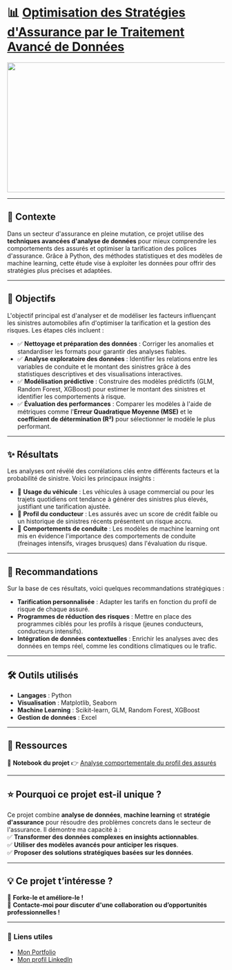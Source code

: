 # 📊 [Optimisation des Stratégies d'Assurance par le Traitement Avancé de Données](https://github.com/Samadkod/Projet-data_Assurance-auto/blob/main/Script_Projet%20data.ipynb)

<p align="center">
  <img src="https://cap.img.pmdstatic.net/fit/https.3A.2F.2Fi.2Epmdstatic.2Enet.2Fcap.2F2023.2F07.2F03.2Fff1a337e-fc84-4d25-bbfa-4d8b81839ec7.2Ejpeg/1200x630/cr/wqkgcm9uc3RpayAtIEFkb2JlIFN0b2NrIC8gQ0FQSVRBTA%3D%3D/assurance-auto-lecart-se-creuse-entre-lile-de-france-et-les-regions-1491314.jpg" width="1000" height="300" />
</p>

---

## 🚀 **Contexte**

Dans un secteur d'assurance en pleine mutation, ce projet utilise des **techniques avancées d'analyse de données** pour mieux comprendre les comportements des assurés et optimiser la tarification des polices d'assurance. Grâce à Python, des méthodes statistiques et des modèles de machine learning, cette étude vise à exploiter les données pour offrir des stratégies plus précises et adaptées.

---

## 🎯 **Objectifs**

L'objectif principal est d'analyser et de modéliser les facteurs influençant les sinistres automobiles afin d'optimiser la tarification et la gestion des risques. Les étapes clés incluent :

- ✅ **Nettoyage et préparation des données** : Corriger les anomalies et standardiser les formats pour garantir des analyses fiables.
- ✅ **Analyse exploratoire des données** : Identifier les relations entre les variables de conduite et le montant des sinistres grâce à des statistiques descriptives et des visualisations interactives.
- ✅ **Modélisation prédictive** : Construire des modèles prédictifs (GLM, Random Forest, XGBoost) pour estimer le montant des sinistres et identifier les comportements à risque.
- ✅ **Évaluation des performances** : Comparer les modèles à l'aide de métriques comme l'**Erreur Quadratique Moyenne (MSE)** et le **coefficient de détermination (R²)** pour sélectionner le modèle le plus performant.

---

## ✨ **Résultats**

Les analyses ont révélé des corrélations clés entre différents facteurs et la probabilité de sinistre. Voici les principaux insights :

- 🚗 **Usage du véhicule** : Les véhicules à usage commercial ou pour les trajets quotidiens ont tendance à générer des sinistres plus élevés, justifiant une tarification ajustée.
- 👤 **Profil du conducteur** : Les assurés avec un score de crédit faible ou un historique de sinistres récents présentent un risque accru.
- 🛑 **Comportements de conduite** : Les modèles de machine learning ont mis en évidence l'importance des comportements de conduite (freinages intensifs, virages brusques) dans l'évaluation du risque.

---

## 📌 **Recommandations**

Sur la base de ces résultats, voici quelques recommandations stratégiques :

- **Tarification personnalisée** : Adapter les tarifs en fonction du profil de risque de chaque assuré.
- **Programmes de réduction des risques** : Mettre en place des programmes ciblés pour les profils à risque (jeunes conducteurs, conducteurs intensifs).
- **Intégration de données contextuelles** : Enrichir les analyses avec des données en temps réel, comme les conditions climatiques ou le trafic.

---

## 🛠️ **Outils utilisés**

- **Langages** : Python
- **Visualisation** : Matplotlib, Seaborn
- **Machine Learning** : Scikit-learn, GLM, Random Forest, XGBoost
- **Gestion de données** : Excel

---

## 📂 **Ressources**

📌 **Notebook du projet** 👉 [Analyse comportementale du profil des assurés](https://github.com/Samadkod/Projet-data_Assurance-auto/blob/main/Script_Projet%20data.ipynb)  

---

## ⭐ **Pourquoi ce projet est-il unique ?**

Ce projet combine **analyse de données**, **machine learning** et **stratégie d'assurance** pour résoudre des problèmes concrets dans le secteur de l'assurance. Il démontre ma capacité à :  
✅ **Transformer des données complexes en insights actionnables**.  
✅ **Utiliser des modèles avancés pour anticiper les risques**.  
✅ **Proposer des solutions stratégiques basées sur les données**.  

---

## 💡 **Ce projet t’intéresse ?**

🔄 **Forke-le et améliore-le !**  
📩 **Contacte-moi pour discuter d'une collaboration ou d’opportunités professionnelles !**  

---

### 🔗 **Liens utiles**  
- [Mon Portfolio](https://samadkod.github.io/)  
- [Mon profil LinkedIn](https://www.linkedin.com/in/skodon/)  

